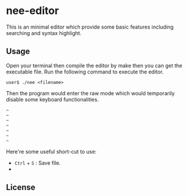 # nee-editor
This is an minimal editor which provide some basic features including searching and syntax highlight. 


## Usage
Open your terminal then compile the editor by make then you can get the executable file. Run the following command to execute the editor. 
```
user$ ./nee <filename>
```
Then the program would enter the raw mode which would temporarily disable some keyboard functionalities.

```
~
~
~
~
~
~
~
```
Here're some useful short-cut to use:
* `Ctrl` + `S` : Save file.
* 




## License
